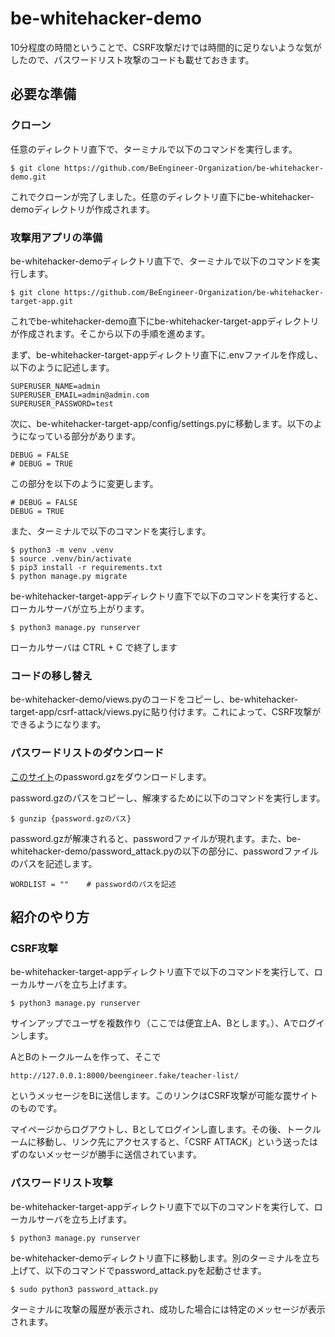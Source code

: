 # be-whitehacker-demo

10分程度の時間ということで、CSRF攻撃だけでは時間的に足りないような気がしたので、パスワードリスト攻撃のコードも載せておきます。

## 必要な準備

### クローン

任意のディレクトリ直下で、ターミナルで以下のコマンドを実行します。

    $ git clone https://github.com/BeEngineer-Organization/be-whitehacker-demo.git

これでクローンが完了しました。任意のディレクトリ直下にbe-whitehacker-demoディレクトリが作成されます。

### 攻撃用アプリの準備

be-whitehacker-demoディレクトリ直下で、ターミナルで以下のコマンドを実行します。

    $ git clone https://github.com/BeEngineer-Organization/be-whitehacker-target-app.git

これでbe-whitehacker-demo直下にbe-whitehacker-target-appディレクトリが作成されます。そこから以下の手順を進めます。

まず、be-whitehacker-target-appディレクトリ直下に.envファイルを作成し、以下のように記述します。

    SUPERUSER_NAME=admin
    SUPERUSER_EMAIL=admin@admin.com
    SUPERUSER_PASSWORD=test

次に、be-whitehacker-target-app/config/settings.pyに移動します。以下のようになっている部分があります。

    DEBUG = FALSE
    # DEBUG = TRUE

この部分を以下のように変更します。

    # DEBUG = FALSE
    DEBUG = TRUE

また、ターミナルで以下のコマンドを実行します。

    $ python3 -m venv .venv
    $ source .venv/bin/activate
    $ pip3 install -r requirements.txt
    $ python manage.py migrate

be-whitehacker-target-appディレクトリ直下で以下のコマンドを実行すると、ローカルサーバが立ち上がります。

    $ python3 manage.py runserver

ローカルサーバは CTRL + C で終了します

### コードの移し替え

be-whitehacker-demo/views.pyのコードをコピーし、be-whitehacker-target-app/csrf-attack/views.pyに貼り付けます。これによって、CSRF攻撃ができるようになります。

### パスワードリストのダウンロード

[このサイト](https://download.openwall.net/pub/wordlists/passwords/)のpassword.gzをダウンロードします。

password.gzのパスをコピーし、解凍するために以下のコマンドを実行します。

    $ gunzip {password.gzのパス}

password.gzが解凍されると、passwordファイルが現れます。また、be-whitehacker-demo/password_attack.pyの以下の部分に、passwordファイルのパスを記述します。

    WORDLIST = ""    # passwordのパスを記述

## 紹介のやり方
### CSRF攻撃

be-whitehacker-target-appディレクトリ直下で以下のコマンドを実行して、ローカルサーバを立ち上げます。

    $ python3 manage.py runserver

サインアップでユーザを複数作り（ここでは便宜上A、Bとします。）、Aでログインします。

AとBのトークルームを作って、そこで

    http://127.0.0.1:8000/beengineer.fake/teacher-list/

というメッセージをBに送信します。このリンクはCSRF攻撃が可能な罠サイトのものです。

マイページからログアウトし、Bとしてログインし直します。その後、トークルームに移動し、リンク先にアクセスすると、「CSRF ATTACK」という送ったはずのないメッセージが勝手に送信されています。

### パスワードリスト攻撃

be-whitehacker-target-appディレクトリ直下で以下のコマンドを実行して、ローカルサーバを立ち上げます。

    $ python3 manage.py runserver

be-whitehacker-demoディレクトリ直下に移動します。別のターミナルを立ち上げて、以下のコマンドでpassword_attack.pyを起動させます。

    $ sudo python3 password_attack.py

ターミナルに攻撃の履歴が表示され、成功した場合には特定のメッセージが表示されます。